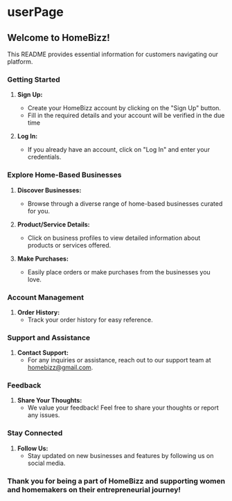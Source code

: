 # userPage

## Welcome to HomeBizz!

This README provides essential information for customers navigating our platform.

### Getting Started

1. **Sign Up:**
   - Create your HomeBizz account by clicking on the "Sign Up" button.
   - Fill in the required details and your account will be verified in the due time

2. **Log In:**
   - If you already have an account, click on "Log In" and enter your credentials.

### Explore Home-Based Businesses

1. **Discover Businesses:**
   - Browse through a diverse range of home-based businesses curated for you.

2. **Product/Service Details:**
   - Click on business profiles to view detailed information about products or services offered.

3. **Make Purchases:**
   - Easily place orders or make purchases from the businesses you love.

### Account Management

1. **Order History:**
   - Track your order history for easy reference.

### Support and Assistance

1. **Contact Support:**
   - For any inquiries or assistance, reach out to our support team at homebizz@gmail.com.

<!-- ### Privacy and Security

1. **Terms of Service:**
   - Review our Terms of Service for a clear understanding of platform usage.

2. **Privacy Policy:**
   - Understand our commitment to your privacy by reading our Privacy Policy. -->

### Feedback

1. **Share Your Thoughts:**
   - We value your feedback! Feel free to share your thoughts or report any issues.

### Stay Connected

1. **Follow Us:**
   - Stay updated on new businesses and features by following us on social media.

### Thank you for being a part of HomeBizz and supporting women and homemakers on their entrepreneurial journey!
